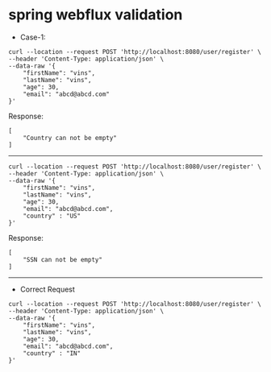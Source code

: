 # spring webflux validation

- Case-1:

````
curl --location --request POST 'http://localhost:8080/user/register' \
--header 'Content-Type: application/json' \
--data-raw '{
    "firstName": "vins",
    "lastName": "vins",
    "age": 30,
    "email": "abcd@abcd.com"
}'
````

Response:

````
[
    "Country can not be empty"
]
````

---

````
curl --location --request POST 'http://localhost:8080/user/register' \
--header 'Content-Type: application/json' \
--data-raw '{
    "firstName": "vins",
    "lastName": "vins",
    "age": 30,
    "email": "abcd@abcd.com",
    "country" : "US"
}'
````

Response:

````
[
    "SSN can not be empty"
]
````

---

- Correct Request 

````
curl --location --request POST 'http://localhost:8080/user/register' \
--header 'Content-Type: application/json' \
--data-raw '{
    "firstName": "vins",
    "lastName": "vins",
    "age": 30,
    "email": "abcd@abcd.com",
    "country" : "IN"
}'
````